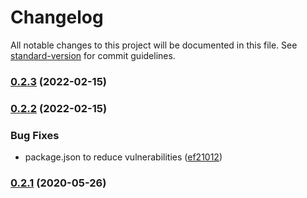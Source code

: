 # Changelog

All notable changes to this project will be documented in this file. See [standard-version](https://github.com/conventional-changelog/standard-version) for commit guidelines.

### [0.2.3](https://github.com/ikhsanalatsary/multer-sharp-s3/compare/v0.2.2...v0.2.3) (2022-02-15)

### [0.2.2](https://github.com/ikhsanalatsary/multer-sharp-s3/compare/v0.2.1...v0.2.2) (2022-02-15)


### Bug Fixes

* package.json to reduce vulnerabilities ([ef21012](https://github.com/ikhsanalatsary/multer-sharp-s3/commit/ef21012efecff36857376cdf342d22077e8dc724))

### [0.2.1](https://github.com/ikhsanalatsary/multer-sharp-s3/compare/v0.2.0...v0.2.1) (2020-05-26)
